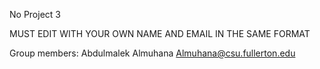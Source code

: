 No
Project 3

MUST EDIT WITH YOUR OWN NAME AND EMAIL IN THE SAME FORMAT

Group members:
Abdulmalek Almuhana Almuhana@csu.fullerton.edu
